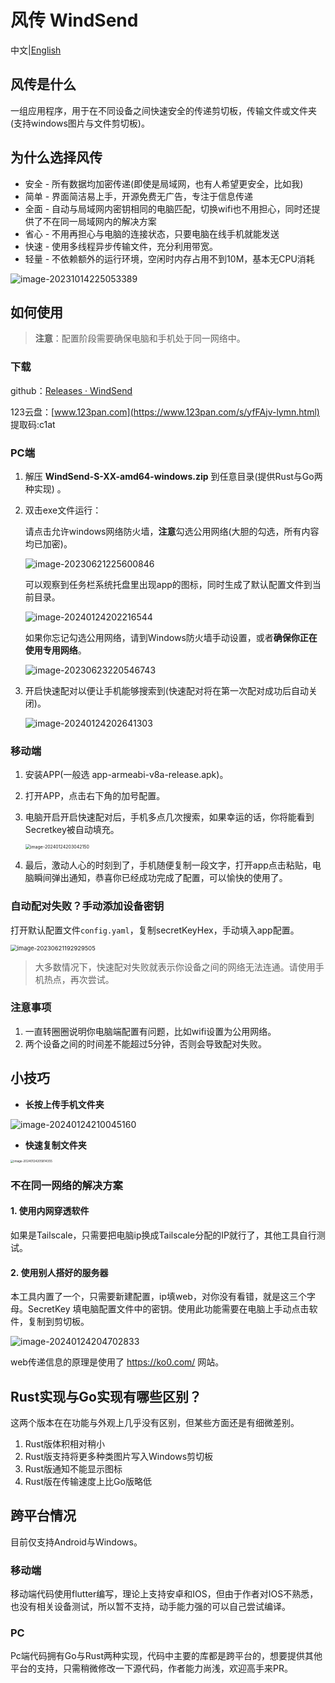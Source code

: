 # 风传 WindSend
中文|[English](README-EN.md) 


## 风传是什么

一组应用程序，用于在不同设备之间快速安全的传递剪切板，传输文件或文件夹(支持windows图片与文件剪切板)。



## 为什么选择风传

- 安全 - 所有数据均加密传递(即使是局域网，也有人希望更安全，比如我)
- 简单 - 界面简洁易上手，开源免费无广告，专注于信息传递
- 全面 - 自动与局域网内密钥相同的电脑匹配，切换wifi也不用担心，同时还提供了不在同一局域网内的解决方案
- 省心 - 不用再担心与电脑的连接状态，只要电脑在线手机就能发送
- 快速 - 使用多线程异步传输文件，充分利用带宽。
- 轻量 - 不依赖额外的运行环境，空闲时内存占用不到10M，基本无CPU消耗

![image-20231014225053389](https://raw.githubusercontent.com/doraemonkeys/picture/master/1/202310142251417.png)

## 如何使用

> **注意**：配置阶段需要确保电脑和手机处于同一网络中。



### 下载

github：[Releases · WindSend](https://github.com/doraemonkeys/WindSend/releases)

123云盘：[www.123pan.com](https://www.123pan.com/s/yfFAjv-lymn.html) 提取码:c1at



### PC端

1. 解压 **WindSend-S-XX-amd64-windows.zip** 到任意目录(提供Rust与Go两种实现) 。

2. 双击exe文件运行：

   请点击允许windows网络防火墙，**注意**勾选公用网络(大胆的勾选，所有内容均已加密)。

   ![image-20230621225600846](https://raw.githubusercontent.com/Doraemonkeys/picture/master/1/202306212303629.png)

   可以观察到任务栏系统托盘里出现app的图标，同时生成了默认配置文件到当前目录。

   ![image-20240124202216544](https://raw.githubusercontent.com/doraemonkeys/picture/master/1/202401242022889.png)

   如果你忘记勾选公用网络，请到Windows防火墙手动设置，或者**确保你正在使用专用网络**。

   ![image-20230623220546743](https://raw.githubusercontent.com/Doraemonkeys/picture/master/1/202306232208808.png)

3. 开启快速配对以便让手机能够搜索到(快速配对将在第一次配对成功后自动关闭)。

   ![image-20240124202641303](https://raw.githubusercontent.com/doraemonkeys/picture/master/1/202401242149192.png)

### 移动端

1. 安装APP(一般选 app-armeabi-v8a-release.apk)。
2. 打开APP，点击右下角的加号配置。



3. 电脑开启开启快速配对后，手机多点几次搜索，如果幸运的话，你将能看到Secretkey被自动填充。

   <img src="https://raw.githubusercontent.com/doraemonkeys/picture/master/1/202401242149664.png" alt="image-20240124203042150" style="zoom:50%;" />

4. 最后，激动人心的时刻到了，手机随便复制一段文字，打开app点击粘贴，电脑瞬间弹出通知，恭喜你已经成功完成了配置，可以愉快的使用了。



### 自动配对失败？手动添加设备密钥

打开默认配置文件`config.yaml`，复制secretKeyHex，手动填入app配置。

<img src="https://raw.githubusercontent.com/Doraemonkeys/picture/master/1/202306212049362.png" alt="image-20230621192929505" style="zoom: 67%;" />

> 大多数情况下，快速配对失败就表示你设备之间的网络无法连通。请使用手机热点，再次尝试。



### 注意事项

1. 一直转圈圈说明你电脑端配置有问题，比如wifi设置为公用网络。
2. 两个设备之间的时间差不能超过5分钟，否则会导致配对失败。



## 小技巧

- **长按上传手机文件夹**

![image-20240124210045160](https://raw.githubusercontent.com/doraemonkeys/picture/master/1/202401242149010.png)



- **快速复制文件夹**

<img src="https://raw.githubusercontent.com/doraemonkeys/picture/master/1/202401242149818.png" alt="image-20240124205814355" style="zoom: 33%;" />







### 不在同一网络的解决方案

#### 1. 使用内网穿透软件

如果是Tailscale，只需要把电脑ip换成Tailscale分配的IP就行了，其他工具自行测试。



#### 2. 使用别人搭好的服务器

本工具内置了一个，只需要新建配置，ip填web，对你没有看错，就是这三个字母。SecretKey 填电脑配置文件中的密钥。使用此功能需要在电脑上手动点击软件，复制到剪切板。

![image-20240124204702833](https://raw.githubusercontent.com/doraemonkeys/picture/master/1/202401242150315.png)



web传递信息的原理是使用了 https://ko0.com/ 网站。





## Rust实现与Go实现有哪些区别？

这两个版本在在功能与外观上几乎没有区别，但某些方面还是有细微差别。


1. Rust版体积相对稍小
2. Rust版支持将更多种类图片写入Windows剪切板
3. Rust版通知不能显示图标
4. Rust版在传输速度上比Go版略低



## 跨平台情况

目前仅支持Android与Windows。



### 移动端

移动端代码使用flutter编写，理论上支持安卓和IOS，但由于作者对IOS不熟悉，也没有相关设备测试，所以暂不支持，动手能力强的可以自己尝试编译。



### PC

Pc端代码拥有Go与Rust两种实现，代码中主要的库都是跨平台的，想要提供其他平台的支持，只需稍微修改一下源代码，作者能力尚浅，欢迎高手来PR。











